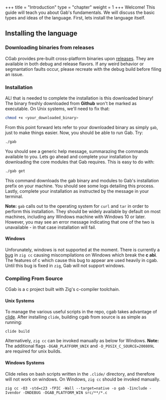+++
title = "Introduction"
type = "chapter"
weight = 1
+++
Welcome!
This guide will teach you about Gab's fundamentals.
We will discuss the basic types and ideas of the language.
First, lets install the language itself.
## Installing the language
### Downloading binaries from releases
CGab provides pre-built cross-platform binaries upon [releases](https://github.com/gab-language/cgab/releases).
They are available in both debug and release flavors. If any weird behavior or segmantation faults occur, please recreate with the debug build before filing an issue.

### Installation
ALl that is needed to complete the installation is this downloaded binary!
The binary freshly downloaded from **Github** won't be marked as executable. On Unix systems, we'll need to fix that:
```bash
chmod +x <your_downloaded_binary>
```
From this point forward lets refer to your downloaded binary as simply `gab`, just to make things easier.
Now, you should be able to run Gab. Try:
```bash
./gab
```
You should see a generic help message, summarazing the commands available to you. Lets go ahead and complete your installation by downloading the core modules
that Gab requires. This is easy to do with:
```bash
./gab get
```
This command downloads the gab binary and modules to Gab's installation prefix on your machine. You should see some logs detailing this process.
Lastly, complete your installation as instructed by the message in your terminal.

**Note:** `gab` calls out to the operating system for `curl` and `tar` in order to perform this installation. They should be widely available by default on most machines,
including any Windows machine with Windows 10 or later. However, you may see an error message indicating that one of the two is unavailable - in that case installation will fail.

#### Windows
Unforunately, windows is not supported at the moment. There is currently a [bug](https://github.com/ziglang/zig/issues/18799) in `zig cc` causing miscompilations on Windows which break the **c abi**. The features of c which cause this bug to appear
are used heavily in cgab. Until this bug is fixed in `zig`, Gab will not support windows. 

### Compiling From Source
CGab is a c project built with Zig's c-compiler toolchain.
#### Unix Systems
To manage the various useful scripts in the repo, cgab takes advantage of [clide](https://github.com/TeddyRandby/clide).
After installing `clide`, building cgab from source is as simple as running:

    clide build

Alternatively, `zig cc` can be invoked manually as below for Windows.
**Note:** The additional flags `-DGAB_PLATFORM_UNIX` and `-D_POSIX_C_SOURCE=200809L` are required for unix builds.

#### Windows Systems
Clide relies on bash scripts written in the `.clide/` directory, and therefore will not work on windows.
On Windows, `zig cc` should be invoked manually.

    zig cc -O3 -std=c23 -fPIC -Wall --target=native -o gab -Iinclude -Ivendor -DNDEBUG -DGAB_PLATFORM_WIN src/**/*.c

